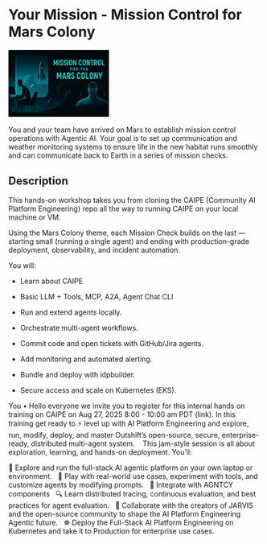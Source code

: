 # Your Mission - Mission Control for Mars Colony

<img src="images/mission-control.svg" alt="Mission Control" width="200">

You and your team have arrived on Mars to establish mission control operations with Agentic AI. Your goal is to set up communication and weather monitoring systems to ensure life in the new habitat runs smoothly and can communicate back to Earth in a series of mission checks.

## Description
This hands-on workshop takes you from cloning the CAIPE (Community AI Platform Engineering) repo all the way to running CAIPE on your local machine or VM.

Using the Mars Colony theme, each Mission Check builds on the last — starting small (running a single agent) and ending with production-grade deployment, observability, and incident automation.

You will:

- Learn about CAIPE

- Basic LLM + Tools, MCP, A2A, Agent Chat CLI

- Run and extend agents locally.

- Orchestrate multi-agent workflows.

- Commit code and open tickets with GitHub/Jira agents.

- Add monitoring and automated alerting.

- Bundle and deploy with idpbuilder.

- Secure access and scale on Kubernetes (EKS).



You • Hello everyone we invite you to  register for this internal hands on training on CAIPE on Aug 27, 2025
8:00 - 10:00 am PDT (link). In this training get ready to ⚡ level up with AI Platform Engineering and explore, run, modify, deploy, and master Outshift’s open-source, secure, enterprise-ready, distributed multi-agent system. 
 
This jam-style session is all about exploration, learning, and hands-on deployment. You’ll:

🚀 Explore and run the full-stack AI agentic platform on your own laptop or environment.
 
🧪 Play with real-world use cases, experiment with tools, and customize agents by modifying prompts.
 
🔌 Integrate with AGNTCY components
 
🔍 Learn distributed tracing, continuous evaluation, and best practices for agent evaluation.
 
🤝 Collaborate with the creators of JARVIS and the open-source community to shape the AI Platform Engineering Agentic future.
 
☸️ Deploy the Full-Stack AI Platform Engineering on Kubernetes and take it to Production for enterprise use cases.
